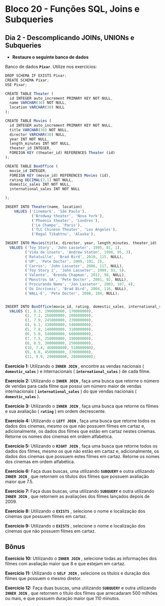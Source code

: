 # Bloco 20 - Funções SQL, Joins e Subqueries

## Dia 2 - Descomplicando JOINs, UNIONs e Subqueries

- **Restaure o seguinte banco de dados**

Banco de dados **`Pixar`**. Utilize nos exercícios:

~~~js
DROP SCHEMA IF EXISTS Pixar;
CREATE SCHEMA Pixar;
USE Pixar;

CREATE TABLE Theater (
  id INTEGER auto_increment PRIMARY KEY NOT NULL,
  name VARCHAR(30) NOT NULL,
  location VARCHAR(30) NULL
);

CREATE TABLE Movies (
  id INTEGER auto_increment PRIMARY KEY NOT NULL,
  title VARCHAR(30) NOT NULL,
  director VARCHAR(30) NULL,
  year INT NOT NULL,
  length_minutes INT NOT NULL,
  theater_id INTEGER,
  FOREIGN KEY (theater_id) REFERENCES Theater (id)
);

CREATE TABLE BoxOffice (
  movie_id INTEGER,
  FOREIGN KEY (movie_id) REFERENCES Movies (id),
  rating DECIMAL(2,1) NOT NULL,
  domestic_sales INT NOT NULL,
  international_sales INT NOT NULL

);

INSERT INTO Theater(name, location)
    VALUES ('Cinemark', 'São Paulo'),
            ('Brodway theater', 'Nova York'),
            ('Phoenix theater', 'Londres'),
            ('Le Champo', 'Paris'),
            ('TLC Chinese Theater', 'Los Angeles'),
            ('Regal Tikahtnu', 'Alaska');

INSERT INTO Movies(title, director, year, length_minutes, theater_id)
  VALUES ('Toy Story', 'John Lasseter', 1995, 81, 1),
         ('Vida de inseto', 'Andrew Staton', 1998, 95, 3),
         ('Ratatuille', 'Brad Bird', 2010, 115, NULL),
         ('UP', 'Pete Docter', 2009, 101, 2),
         ('Carros', 'John Lasseter', 2006, 117, NULL),
         ('Toy Story 2', 'John Lasseter', 1999, 93, 5),
         ('Valente', 'Brenda Chapman', 2012, 98, NULL),
         ('Monstros SA', 'Pete Docter', 2001, 92, NULL),
         ('Procurando Nemo', 'Jon Lasseter', 2003, 107, 4),
         ('Os Incríveis', 'Brad Bird', 2004, 116, NULL),
         ('WALL-E', 'Pete Docter', 2008, 104, NULL);


INSERT INTO BoxOffice(movie_id, rating, domestic_sales, international_sales)
  VALUES (1, 8.3, 190000000, 170000000),
         (2, 7.2, 160000000, 200600000),
         (3, 7.9, 245000000, 239000000),
         (4, 6.1, 330000000, 540000000),
         (5, 7.8, 140000000, 310000000),
         (6, 5.8, 540000000, 600000000),
         (7, 7.5, 250000000, 190000000),
         (8, 8.5, 300000000, 250000000),
         (10, 7.4, 460000000, 510000000),
         (9, 6.8, 450000000, 370000000),
         (11, 9.9, 290000000, 280000000);
~~~

**Exercício 1:** Utilizando o **`INNER JOIN`** , encontre as vendas nacionais ( **`domestic_sales`** ) e internacionais ( **`international_sales`** ) de cada filme.

**Exercício 2:** Utilizando o **`INNER JOIN`** , faça uma busca que retorne o número de vendas para cada filme que possui um número maior de vendas internacionais ( **`international_sales`** ) do que vendas nacionais ( **`domestic_sales`** ).

**Exercício 3:** Utilizando o **`INNER JOIN`** , faça uma busca que retorne os filmes e sua avaliação ( **`rating`** ) em ordem decrescente.

**Exercício 4:** Utilizando o **`LEFT JOIN`** , faça uma busca que retorne todos os dados dos cinemas, mesmo os que não possuem filmes em cartaz e, adicionalmente, os dados dos filmes que estão em cartaz nestes cinemas. Retorne os nomes dos cinemas em ordem alfabética.

**Exercício 5:** Utilizando o **`RIGHT JOIN`** , faça uma busca que retorne todos os dados dos filmes, mesmo os que não estão em cartaz e, adicionalmente, os dados dos cinemas que possuem estes filmes em cartaz. Retorne os nomes dos cinemas em ordem alfabética.

**Exercício 6:** Faça duas buscas, uma utilizando **`SUBQUERY`** e outra utilizando **`INNER JOIN`** , que retornem os títulos dos filmes que possuem avaliação maior que 7.5.

**Exercício 7:** Faça duas buscas, uma utilizando **`SUBQUERY`** e outra utilizando **`INNER JOIN`** , que retornem as avaliações dos filmes lançados depois de 2009.

**Exercício 8:** Utilizando o **`EXISTS`** , selecione o nome e localização dos cinemas que possuem filmes em cartaz.

**Exercício 9:** Utilizando o **`EXISTS`** , selecione o nome e localização dos cinemas que não possuem filmes em cartaz.

## Bônus

**Exercício 10:** Utilizando o **`INNER JOIN`** , selecione todas as informações dos filmes com avaliação maior que 8 e que estejam em cartaz.

**Exercício 11:** Utilizando o **`SELF JOIN`** , selecione os títulos e duração dos filmes que possuem o mesmo diretor.

**Exercício 12:** Faça duas buscas, uma utilizando **`SUBQUERY`** e outra utilizando **`INNER JOIN`** , que retornem o título dos filmes que arrecadaram 500 milhões ou mais, e que possuem duração maior que 110 minutos.
